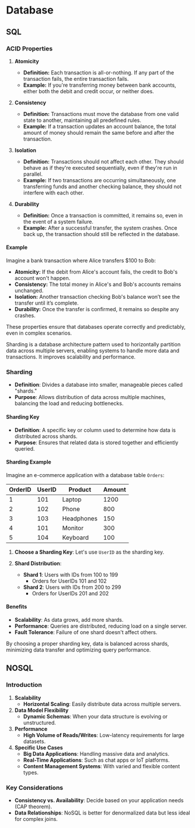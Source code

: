 # Database

## SQL

### ACID Properties

1. **Atomicity**

   - **Definition:** Each transaction is all-or-nothing. If any part of the transaction fails, the entire transaction fails.
   - **Example:** If you're transferring money between bank accounts, either both the debit and credit occur, or neither does.

1. **Consistency**

   - **Definition:** Transactions must move the database from one valid state to another, maintaining all predefined rules.
   - **Example:** If a transaction updates an account balance, the total amount of money should remain the same before and after the transaction.

1. **Isolation**

   - **Definition:** Transactions should not affect each other. They should behave as if they're executed sequentially, even if they're run in parallel.
   - **Example:** If two transactions are occurring simultaneously, one transferring funds and another checking balance, they should not interfere with each other.

1. **Durability**

   - **Definition:** Once a transaction is committed, it remains so, even in the event of a system failure.
   - **Example:** After a successful transfer, the system crashes. Once back up, the transaction should still be reflected in the database.

#### Example

Imagine a bank transaction where Alice transfers $100 to Bob:

- **Atomicity:** If the debit from Alice's account fails, the credit to Bob's account won't happen.
- **Consistency:** The total money in Alice's and Bob's accounts remains unchanged.
- **Isolation:** Another transaction checking Bob's balance won’t see the transfer until it’s complete.
- **Durability:** Once the transfer is confirmed, it remains so despite any crashes.

These properties ensure that databases operate correctly and predictably, even in complex scenarios.

Sharding is a database architecture pattern used to horizontally partition data across multiple servers, enabling systems to handle more data and transactions. It improves scalability and performance.

### Sharding

- **Definition**: Divides a database into smaller, manageable pieces called "shards."
- **Purpose**: Allows distribution of data across multiple machines, balancing the load and reducing bottlenecks.

#### Sharding Key

- **Definition**: A specific key or column used to determine how data is distributed across shards.
- **Purpose**: Ensures that related data is stored together and efficiently queried.

#### Sharding Example

Imagine an e-commerce application with a database table `Orders`:

| OrderID | UserID | Product    | Amount |
| ------- | ------ | ---------- | ------ |
| 1       | 101    | Laptop     | 1200   |
| 2       | 102    | Phone      | 800    |
| 3       | 103    | Headphones | 150    |
| 4       | 101    | Monitor    | 300    |
| 5       | 104    | Keyboard   | 100    |

1. **Choose a Sharding Key**: Let's use `UserID` as the sharding key.
2. **Shard Distribution**:

   - **Shard 1**: Users with IDs from 100 to 199
     - Orders for UserIDs 101 and 102
   - **Shard 2**: Users with IDs from 200 to 299
     - Orders for UserIDs 201 and 202

#### Benefits

- **Scalability**: As data grows, add more shards.
- **Performance**: Queries are distributed, reducing load on a single server.
- **Fault Tolerance**: Failure of one shard doesn't affect others.

By choosing a proper sharding key, data is balanced across shards, minimizing data transfer and optimizing query performance.

## NOSQL

### Introduction

1. **Scalability**
   - **Horizontal Scaling**: Easily distribute data across multiple servers.
2. **Data Model Flexibility**
   - **Dynamic Schemas**: When your data structure is evolving or unstructured.
3. **Performance**
   - **High Volume of Reads/Writes**: Low-latency requirements for large datasets.
4. **Specific Use Cases**
   - **Big Data Applications**: Handling massive data and analytics.
   - **Real-Time Applications**: Such as chat apps or IoT platforms.
   - **Content Management Systems**: With varied and flexible content types.

### Key Considerations

- **Consistency vs. Availability**: Decide based on your application needs (CAP theorem).
- **Data Relationships**: NoSQL is better for denormalized data but less ideal for complex joins.
